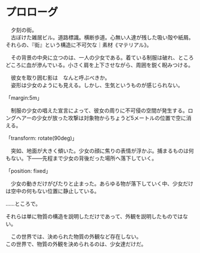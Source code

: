 # プロローグ

　夕刻の街。  
　古ぼけた雑居ビル。道路標識。横断歩道。心無い人達が残した吸い殻や紙屑。それらの、『街』という構造に不可欠な｜素材《マテリアル》。  

　その背景の中央に立つのは、一人の少女である。着ている制服は破れ、ところどころに血が滲んでいる。小さく肩を上下させながら、周囲を鋭く睨みつける。

　彼女を取り囲む影は　なんと呼ぶべきか。  
　姿形は少女のようにも見える。しかし、生気というものが感じられない。
　

「margin:5m」

　制服の少女の唱えた宣言によって、彼女の周りに不可侵の空間が発生する。ロングヘアーの少女が放った攻撃は対象物からちょうど5メートルの位置で空に消える。



「transform: rotate(90deg)」

　突如、地面が大きく傾いた。少女の顔に焦りの表情が浮かぶ。捕まるものは何もない。下――先程まで少女の背後だった場所へ落下していく。

「position: fixed」

　少女の動きだけがぴたりと止まった。あらゆる物が落下していく中、少女だけは空中の何もない位置に静止している。


……ところで。

それらは単に物質の構造を説明しただけであって、外観を説明したものではない。

　この世界では、決められた物質の外観など存在しない。  
この世界で、物質の外観を決められるのは、少女達だけだ。
